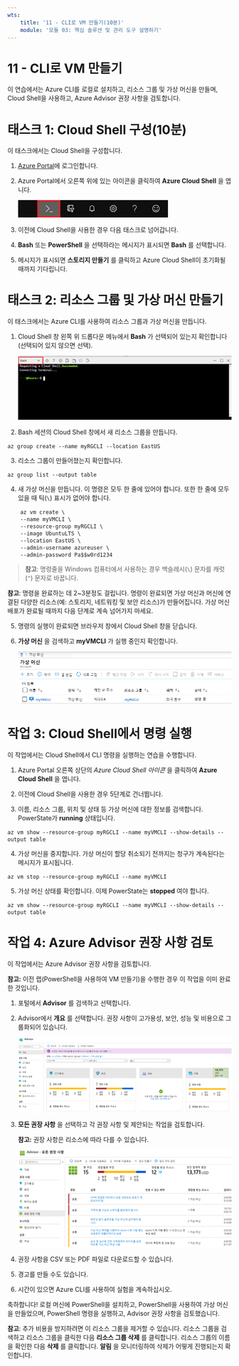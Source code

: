 ```yaml
---
wts:
    title: '11 - CLI로 VM 만들기(10분)'
    module: '모듈 03: 핵심 솔루션 및 관리 도구 설명하기'
---
```

# 11 - CLI로 VM 만들기

이 연습에서는 Azure CLI를 로컬로 설치하고, 리소스 그룹 및 가상 머신을 만들며, Cloud Shell을 사용하고, Azure Advisor 권장 사항을 검토합니다. 

# 태스크 1: Cloud Shell 구성(10분)

이 태스크에서는 Cloud Shell을 구성합니다. 

1. [Azure Portal](https://portal.azure.com)에 로그인합니다.

2. Azure Portal에서 오른쪽 위에 있는 아이콘을 클릭하여 **Azure Cloud Shell** 을 엽니다.

    ![Azure Portal Azure Cloud Shell 아이콘 스크린샷.](../images/1002.png)

3. 이전에 Cloud Shell을 사용한 경우 다음 태스크로 넘어갑니다. 

4. **Bash** 또는 **PowerShell** 을 선택하라는 메시지가 표시되면 **Bash** 를 선택합니다. 

5. 메시지가 표시되면 **스토리지 만들기** 를 클릭하고 Azure Cloud Shell이 초기화될 때까지 기다립니다. 

# 태스크 2: 리소스 그룹 및 가상 머신 만들기

이 태스크에서는 Azure CLI를 사용하여 리소스 그룹과 가상 머신을 만듭니다.  

1. Cloud Shell 창 왼쪽 위 드롭다운 메뉴에서 **Bash** 가 선택되어 있는지 확인합니다(선택되어 있지 않으면 선택).

    ![Bash 드롭다운 메뉴가 강조 표시되어 있는 Azure Portal Azure Cloud Shell 스크린샷.](../images/1002a.png)

2. Bash 세션의 Cloud Shell 창에서 새 리소스 그룹을 만듭니다. 

```cli
az group create --name myRGCLI --location EastUS
```

3. 리소스 그룹이 만들어졌는지 확인합니다.

```cli
az group list --output table
```

4. 새 가상 머신을 만듭니다. 이 명령은 모두 한 줄에 있어야 합니다. 또한 한 줄에 모두 있을 때 틱(`\`) 표시가 없어야 합니다. 

```cli
    az vm create \
    --name myVMCLI \
    --resource-group myRGCLI \
    --image UbuntuLTS \
    --location EastUS \
    --admin-username azureuser \
    --admin-password Pa$$w0rd1234
```

>**참고**: 명령줄을 Windows 컴퓨터에서 사용하는 경우 백슬레시(`\`) 문자를 캐럿(`^`) 문자로 바꿉니다.
    
**참고**: 명령을 완료하는 데 2~3분정도 걸립니다. 명령이 완료되면 가상 머신과 머신에 연결된 다양한 리소스(예: 스토리지, 네트워킹 및 보안 리소스)가 만들어집니다. 가상 머신 배포가 완료될 때까지 다음 단계로 계속 넘어가지 마세요. 

5. 명령의 실행이 완료되면 브라우저 창에서 Cloud Shell 창을 닫습니다.

6. **가상 머신** 을 검색하고 **myVMCLI** 가 실행 중인지 확인합니다.

    ![실행 중인 상태의 myVMPS가 있는 가상 머신 페이지의 스크린샷.](../images/1101.png)


# 작업 3: Cloud Shell에서 명령 실행

이 작업에서는 Cloud Shell에서 CLI 명령을 실행하는 연습을 수행합니다. 

1. Azure Portal 오른쪽 상단의 *Azure Cloud Shell 아이콘* 을 클릭하여 **Azure Cloud Shell** 을 엽니다.

2. 이전에 Cloud Shell을 사용한 경우 5단계로 건너뜁니다. 

3. 이름, 리소스 그룹, 위치 및 상태 등 가상 머신에 대한 정보를 검색합니다. PowerState가 **running** 상태입니다.

```cli
az vm show --resource-group myRGCLI --name myVMCLI --show-details --output table 
```

4. 가상 머신을 중지합니다. 가상 머신이 할당 취소되기 전까지는 청구가 계속된다는 메시지가 표시됩니다. 

```cli
az vm stop --resource-group myRGCLI --name myVMCLI
```

5. 가상 머신 상태를 확인합니다. 이제 PowerState는 **stopped** 여야 합니다.

```cli
az vm show --resource-group myRGCLI --name myVMCLI --show-details --output table 
```

# 작업 4: Azure Advisor 권장 사항 검토

이 작업에서는 Azure Advisor 권장 사항을 검토합니다. 

**참고:** 이전 랩(PowerShell을 사용하여 VM 만들기)을 수행한 경우 이 작업을 이미 완료한 것입니다. 

1. 포털에서 **Advisor** 를 검색하고 선택합니다. 

2. Advisor에서 **개요** 를 선택합니다. 권장 사항이 고가용성, 보안, 성능 및 비용으로 그룹화되어 있습니다. 

    ![Advisor 개요 페이지의 스크린샷. ](../images/1103.png)

3. **모든 권장 사항** 을 선택하고 각 권장 사항 및 제안되는 작업을 검토합니다. 

    **참고:** 권장 사항은 리소스에 따라 다를 수 있습니다. 

    ![Advisor 모든 권장 사항 페이지의 스크린샷. ](../images/1104.png)

4. 권장 사항을 CSV 또는 PDF 파일로 다운로드할 수 있습니다. 

5. 경고를 만들 수도 있습니다. 

6. 시간이 있으면 Azure CLI를 사용하여 실험을 계속하십시오.

축하합니다! 로컬 머신에 PowerShell을 설치하고, PowerShell을 사용하여 가상 머신을 만들었으며, PowerShell 명령을 실행하고, Advisor 권장 사항을 검토했습니다.

**참고**: 추가 비용을 방지하려면 이 리소스 그룹을 제거할 수 있습니다. 리소스 그룹을 검색하고 리소스 그룹을 클릭한 다음 **리소스 그룹 삭제** 를 클릭합니다. 리소스 그룹의 이름을 확인한 다음 **삭제** 를 클릭합니다. **알림** 을 모니터링하여 삭제가 어떻게 진행되는지 확인합니다.
